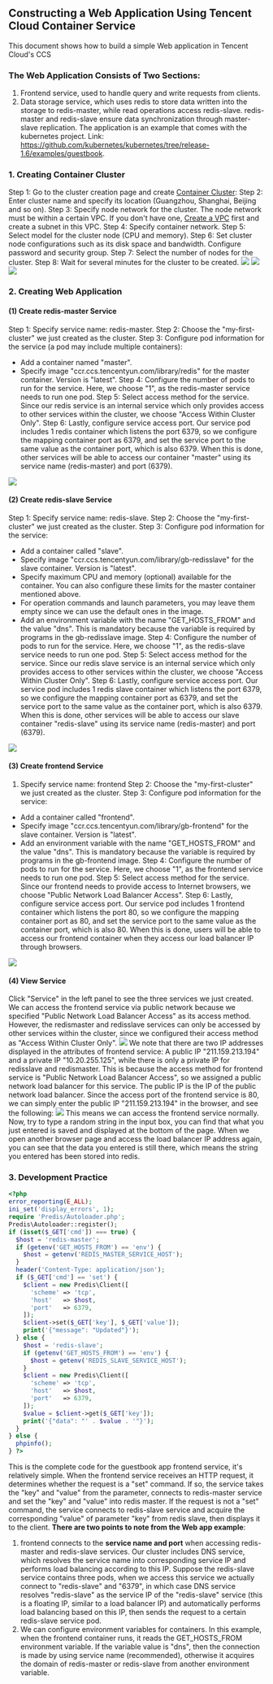## Constructing a Web Application Using Tencent Cloud Container Service


This document shows how to build a simple Web application in Tencent Cloud's CCS

### The Web Application Consists of Two Sections:

1. Frontend service, used to handle query and write requests from clients.
2. Data storage service, which uses redis to store data written into the storage to redis-master, while read operations access redis-slave. redis-master and redis-slave ensure data synchronization through master-slave replication.
The application is an example that comes with the kubernetes project. Link: https://github.com/kubernetes/kubernetes/tree/release-1.6/examples/guestbook.

### 1. Creating Container Cluster

Step 1: Go to the cluster creation page and create [Container Cluster](https://console.qcloud.com/ccs/cluster):
Step 2: Enter cluster name and specify its location (Guangzhou, Shanghai, Beijing and so on).
Step 3: Specify node network for the cluster. The node network must be within a certain VPC. If you don't have one, [Create a VPC](https://console.qcloud.com/vpc) first and create a subnet in this VPC.
Step 4: Specify container network.
Step 5: Select model for the cluster node (CPU and memory).
Step 6: Set cluster node configurations such as its disk space and bandwidth. Configure password and security group.
Step 7: Select the number of nodes for the cluster.
Step 8: Wait for several minutes for the cluster to be created.
![](https://mc.qcloudimg.com/static/img/bb4d18120964f61680f504f295418db1/image.png)
![](https://mc.qcloudimg.com/static/img/f5b0e1faaa7458ea145df50e2d387c3f/image.png)
![](https://mc.qcloudimg.com/static/img/503003ab0d98eb9acf0109ee5b10a00e/image.png)

### 2. Creating Web Application

#### (1) Create redis-master Service

Step 1: Specify service name: redis-master.
Step 2: Choose the "my-first-cluster" we just created as the cluster.
Step 3: Configure pod information for the service (a pod may include multiple containers):
  - Add a container named "master".
  - Specify image "ccr.ccs.tencentyun.com/library/redis" for the master container. Version is "latest".
Step 4: Configure the number of pods to run for the service. Here, we choose "1", as the redis-master service needs to run one pod.
Step 5: Select access method for the service. Since our redis service is an internal service which only provides access to other services within the cluster, we choose "Access Within Cluster Only".
Step 6: Lastly, configure service access port. Our service pod includes 1 redis container which listens the port 6379, so we configure the mapping container port as 6379, and set the service port to the same value as the container port, which is also 6379. When this is done, other services will be able to access our container "master" using its service name (redis-master) and port (6379).

![](https://mc.qcloudimg.com/static/img/0205c172fdcc02921087024c0dfda6fa/image.png)


#### (2) Create redis-slave Service

Step 1: Specify service name: redis-slave.
Step 2: Choose the "my-first-cluster" we just created as the cluster.
Step 3: Configure pod information for the service:
  - Add a container called "slave".
  - Specify image "ccr.ccs.tencentyun.com/library/gb-redisslave" for the slave container. Version is "latest".
  - Specify maximum CPU and memory (optional) available for the container. You can also configure these limits for the master container mentioned above.
  - For operation commands and launch parameters, you may leave them empty since we can use the default ones in the image.
  - Add an environment variable with the name "GET_HOSTS_FROM" and the value "dns". This is mandatory because the variable is required by programs in the gb-redisslave image.
Step 4: Configure the number of pods to run for the service. Here, we choose "1", as the redis-slave service needs to run one pod.
Step 5: Select access method for the service. Since our redis slave service is an internal service which only provides access to other services within the cluster, we choose "Access Within Cluster Only".
Step 6: Lastly, configure service access port. Our service pod includes 1 redis slave container which listens the port 6379, so we configure the mapping container port as 6379, and set the service port to the same value as the container port, which is also 6379. When this is done, other services will be able to access our slave container "redis-slave" using its service name (redis-master) and port (6379).

![](https://mc.qcloudimg.com/static/img/c289316bdb27dbf837cd3cba9de3b9da/image.png)


#### (3) Create frontend Service

1. Specify service name: frontend
Step 2: Choose the "my-first-cluster" we just created as the cluster.
Step 3: Configure pod information for the service:
  - Add a container called "frontend".
  - Specify image "ccr.ccs.tencentyun.com/library/gb-frontend" for the slave container. Version is "latest".
  - Add an environment variable with the name "GET_HOSTS_FROM" and the value "dns". This is mandatory because the variable is required by programs in the gb-frontend image.
Step 4: Configure the number of pods to run for the service. Here, we choose "1", as the frontend service needs to run one pod.
Step 5: Select access method for the service. Since our frontend needs to provide access to Internet browsers, we choose "Public Network Load Balancer Access".
Step 6: Lastly, configure service access port. Our service pod includes 1 frontend container which listens the port 80, so we configure the mapping container port as 80, and set the service port to the same value as the container port, which is also 80. When this is done, users will be able to access our frontend container when they access our load balancer IP through browsers.

![](https://mc.qcloudimg.com/static/img/fc06f28b107cae9aed975fddc71bf270/image.png)

#### (4) View Service

Click "Service" in the left panel to see the three services we just created. We can access the frontend service via public network because we specified "Public Network Load Balancer Access" as its access method. However, the redismaster and redisslave services can only be accessed by other services within the cluster, since we configured their access method as "Access Within Cluster Only".
![](https://mc.qcloudimg.com/static/img/f6f97b051b982a79f48972151c2cb9e8/image.png)
We note that there are two IP addresses displayed in the attributes of frontend service:  A public IP "211.159.213.194" and a private IP "10.20.255.125", while there is only a private IP for redisslave and redismaster. This is because the access method for frontend service is "Public Network Load Balancer Access", so we assigned a public network load balancer for this service. The public IP is the IP of the public network load balancer. Since the access port of the frontend service is 80, we can simply enter the public IP "211.159.213.194" in the browser, and see the following:
![](https://mc.qcloudimg.com/static/img/1d2bee6cf0a05db0e12d409cc83995b7/image.png)
This means we can access the frontend service normally. Now, try to type a random string in the input box, you can find that what you just entered is saved and displayed at the bottom of the page. When we open another browser page and access the load balancer IP address again, you can see that the data you entered is still there, which means the string you entered has been stored into redis.

### 3. Development Practice

```php
<?php
error_reporting(E_ALL);
ini_set('display_errors', 1);
require 'Predis/Autoloader.php';
Predis\Autoloader::register();
if (isset($_GET['cmd']) === true) {
  $host = 'redis-master';
  if (getenv('GET_HOSTS_FROM') == 'env') {
    $host = getenv('REDIS_MASTER_SERVICE_HOST');
  }
  header('Content-Type: application/json');
  if ($_GET['cmd'] == 'set') {
    $client = new Predis\Client([
      'scheme' => 'tcp',
      'host'   => $host,
      'port'   => 6379,
    ]);
    $client->set($_GET['key'], $_GET['value']);
    print('{"message": "Updated"}');
  } else {
    $host = 'redis-slave';
    if (getenv('GET_HOSTS_FROM') == 'env') {
      $host = getenv('REDIS_SLAVE_SERVICE_HOST');
    }
    $client = new Predis\Client([
      'scheme' => 'tcp',
      'host'   => $host,
      'port'   => 6379,
    ]);
    $value = $client->get($_GET['key']);
    print('{"data": "' . $value . '"}');
  }
} else {
  phpinfo();
} ?>

```
This is the complete code for the guestbook app frontend service, it's relatively simple. When the frontend service receives an HTTP request, it determines whether the request is a "set" command. If so, the service takes the "key" and "value" from the parameter, connects to redis-master service and set the "key" and "value" into redis master. If the request is not a "set" command, the service connects to redis-slave service and acquire the corresponding "value" of parameter "key" from redis slave, then displays it to the client.
**There are two points to note from the Web app example**:
1. frontend connects to the **service name and port** when accessing redis-master and redis-slave services. Our cluster includes DNS service, which resolves the service name into corresponding service IP and performs load balancing according to this IP. Suppose the redis-slave service contains three pods, when we access this service we actually connect to "redis-slave" and "6379", in which case DNS service resolves "redis-slave" as the service IP of the "redis-slave" service (this is a floating IP, similar to a load balancer IP) and automatically performs load balancing based on this IP, then sends the request to a certain redis-slave service pod.
2. We can configure environment variables for containers. In this example, when the frontend container runs, it reads the GET_HOSTS_FROM environment variable. If the variable value is "dns", then the connection is made by using service name (recommended), otherwise it acquires the domain of redis-master or redis-slave from another environment variable.

